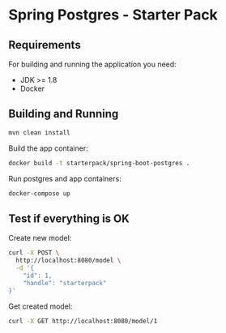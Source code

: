 # Spring Postgres - Starter Pack

## Requirements

For building and running the application you need:

- JDK >= 1.8
- Docker

## Building and Running

```bash
mvn clean install
```

Build the app container: 

```bash
docker build -t starterpack/spring-boot-postgres .
```

Run postgres and app containers:

```bash
docker-compose up
```

## Test if everything is OK

Create new model:

```bash
curl -X POST \
  http://localhost:8080/model \
  -d '{
	"id": 1,
	"handle": "starterpack"
}'
```

Get created model:

```bash
curl -X GET http://localhost:8080/model/1
```
